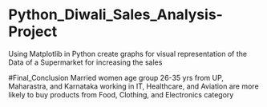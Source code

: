 # Python_Diwali_Sales_Analysis-Project
Using Matplotlib in Python create graphs for visual representation of the Data of a Supermarket for increasing the sales

#Final_Conclusion 
Married women age group 26-35 yrs from UP,  Maharastra, and Karnataka working in IT, Healthcare, and Aviation are more likely to buy products from Food, Clothing, and Electronics category
